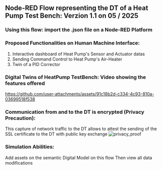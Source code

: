## Node-RED Flow representing the DT of a Heat Pump Test Bench: Verzion 1.1 on 05 / 2025

### Using this flow: import the .json file on a Node-RED Platform

### Proposed Functionalities on Human Machine Interface:

 1) Interactive dashboard of Heat Pump's Sensor and Actuator datas
 2) Sending Command Control to Heat Pump's Air-Heater
 3) Twin of a PID Corrector
    
### Digital Twins of HeatPump TestBench: Video showing the features offered
https://github.com/user-attachments/assets/91c18b2d-c334-4c93-810a-03699518f538

### Communication from and to the DT is encrypted (Privacy Precaution):
This capture of network traffic to the DT allows to attest the sending of the SSL certificate to the DT with public key exchange
![privacy_proof](https://github.com/user-attachments/assets/14caffa1-c243-4778-bbb2-be407848ef9f)

### Simulation Abilities: 
Add assets on the semantic Digital Model on this flow Then view all data modifications



